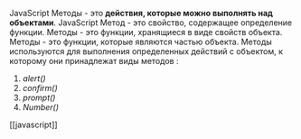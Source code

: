 JavaScript Методы - это **действия, которые можно выполнять над объектами**. JavaScript Метод - это свойство, содержащее определение функции. Методы - это функции, хранящиеся в виде свойств объекта.
Методы - это функции, которые являются частью объекта. Методы используются для выполнения определенных действий с объектом, к которому они принадлежат
виды методов :
1. *alert()*
2. *confirm()*
3. *prompt()*
4. *Number()*


[[javascript]]